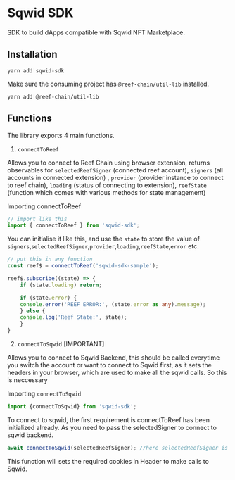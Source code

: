 # Sqwid SDK

SDK to build dApps compatible with Sqwid NFT Marketplace.

## Installation

```yarn add sqwid-sdk```

Make sure the consuming project has `@reef-chain/util-lib` installed.

`yarn add @reef-chain/util-lib`

## Functions

The library exports 4 main functions.

1. `connectToReef`

Allows you to connect to Reef Chain using browser extension, returns observables for `selectedReefSigner` (connected reef account), `signers` (all accounts in connected extension) , `provider` (provider instance to connect to reef chain), `loading` (status of connecting to extension), `reefState` (function which comes with various methods for state management)

Importing connectToReef

```ts
// import like this
import { connectToReef } from 'sqwid-sdk';
```

You can initialise it like this, and use the `state` to store the value of `signers`,`selectedReefSigner`,`provider`,`loading`,`reefState`,`error` etc.

```ts
// put this in any function
const reef$ = connectToReef('sqwid-sdk-sample');

reef$.subscribe((state) => {
    if (state.loading) return;

    if (state.error) {
    console.error('REEF ERROR:', (state.error as any).message);
    } else {
    console.log('Reef State:', state);
    }
}
```

2. `connectToSqwid` [IMPORTANT]

Allows you to connect to Sqwid Backend, this should be called everytime you switch the account or want to connect to Sqwid first, as it sets the headers in your browser, which are used to make all the sqwid calls. So this is neccessary

Importing `connectToSqwid`

```ts
import {connectToSqwid} from 'sqwid-sdk';
```

To connect to sqwid, the first requirement is connectToReef has been initialized already. As you need to pass the selectedSigner to connect to sqwid backend.

```ts
await connectToSqwid(selectedReefSigner); //here selectedReefSigner is reefExtensionConnectResponse.selectedReefSigner 
```

This function will sets the required cookies in Header to make calls to Sqwid.